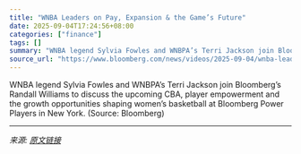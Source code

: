 ```yaml
---
title: "WNBA Leaders on Pay, Expansion & the Game’s Future"
date: 2025-09-04T17:24:56+08:00
categories: ["finance"]
tags: []
summary: "WNBA legend Sylvia Fowles and WNBPA’s Terri Jackson join Bloomberg’s Randall Williams to discuss the upcoming CBA, player empowerment and the growth opportunities shaping women’s basketball at Bloombe"
source_url: "https://www.bloomberg.com/news/videos/2025-09-04/wnba-leaders-on-pay-expansion-the-game-s-future-video"
---
```


WNBA legend Sylvia Fowles and WNBPA’s Terri Jackson join Bloomberg’s Randall Williams to discuss the upcoming CBA, player empowerment and the growth opportunities shaping women’s basketball at Bloomberg Power Players in New York. (Source: Bloomberg)

---

*来源: [原文链接](https://www.bloomberg.com/news/videos/2025-09-04/wnba-leaders-on-pay-expansion-the-game-s-future-video)*
